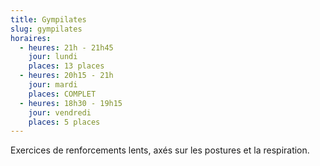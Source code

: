 ```yaml
---
title: Gympilates
slug: gympilates
horaires:
  - heures: 21h - 21h45
    jour: lundi
    places: 13 places
  - heures: 20h15 - 21h
    jour: mardi
    places: COMPLET
  - heures: 18h30 - 19h15
    jour: vendredi
    places: 5 places
---
```

Exercices de renforcements lents, axés sur les postures et la respiration.
